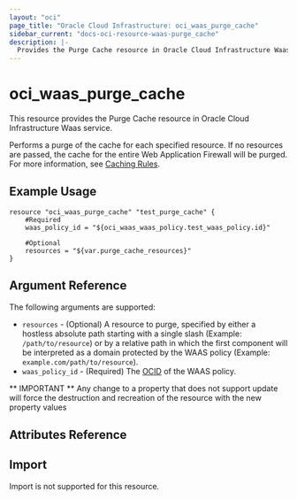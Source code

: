 ```yaml
---
layout: "oci"
page_title: "Oracle Cloud Infrastructure: oci_waas_purge_cache"
sidebar_current: "docs-oci-resource-waas-purge_cache"
description: |-
  Provides the Purge Cache resource in Oracle Cloud Infrastructure Waas service
---
```


# oci_waas_purge_cache
This resource provides the Purge Cache resource in Oracle Cloud Infrastructure Waas service.

Performs a purge of the cache for each specified resource. If no resources are passed, the cache for the entire Web Application Firewall will be purged.
For more information, see [Caching Rules](https://docs.cloud.oracle.com/iaas/Content/WAF/Tasks/cachingrules.htm#purge).

## Example Usage

```hcl
resource "oci_waas_purge_cache" "test_purge_cache" {
	#Required
	waas_policy_id = "${oci_waas_waas_policy.test_waas_policy.id}"

	#Optional
	resources = "${var.purge_cache_resources}"
}
```

## Argument Reference

The following arguments are supported:

* `resources` - (Optional) A resource to purge, specified by either a hostless absolute path starting with a single slash (Example: `/path/to/resource`) or by a relative path in which the first component will be interpreted as a domain protected by the WAAS policy (Example: `example.com/path/to/resource`).
* `waas_policy_id` - (Required) The [OCID](https://docs.cloud.oracle.com/iaas/Content/General/Concepts/identifiers.htm) of the WAAS policy.


** IMPORTANT **
Any change to a property that does not support update will force the destruction and recreation of the resource with the new property values

## Attributes Reference

## Import

Import is not supported for this resource.

